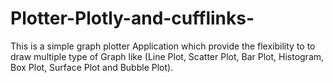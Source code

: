 # Plotter-Plotly-and-cufflinks-
This is a simple graph plotter Application which provide the flexibility to to draw  multiple type of Graph like (Line Plot, Scatter Plot, Bar Plot, Histogram, Box Plot, Surface Plot and Bubble Plot).
